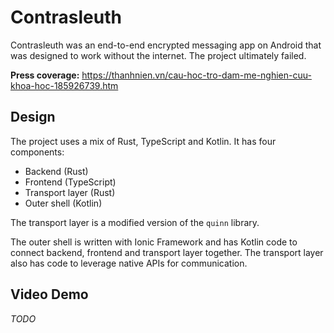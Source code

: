 # Contrasleuth

Contrasleuth was an end-to-end encrypted messaging app on Android that was designed to work without the internet. The project ultimately failed.

**Press coverage:** https://thanhnien.vn/cau-hoc-tro-dam-me-nghien-cuu-khoa-hoc-185926739.htm

## Design

The project uses a mix of Rust, TypeScript and Kotlin. It has four components:
- Backend (Rust)
- Frontend (TypeScript)
- Transport layer (Rust)
- Outer shell (Kotlin)

The transport layer is a modified version of the `quinn` library.

The outer shell is written with Ionic Framework and has Kotlin code to connect backend, frontend and transport layer together. The transport layer also has code to leverage native APIs for communication.

## Video Demo

*TODO*

